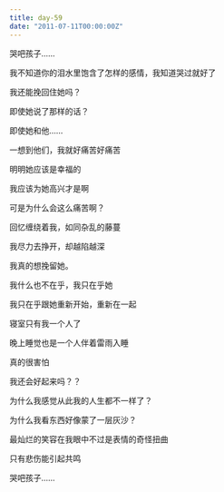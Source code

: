 ```yaml
---
title: day-59
date: "2011-07-11T00:00:00Z"
---
```

哭吧孩子……

我不知道你的泪水里饱含了怎样的感情，我知道哭过就好了

我还能挽回住她吗？

即使她说了那样的话？

即使她和他……

一想到他们，我就好痛苦好痛苦

明明她应该是幸福的

我应该为她高兴才是啊

可是为什么会这么痛苦啊？

回忆缠绕着我，如同杂乱的藤蔓

我尽力去挣开，却越陷越深

我真的想挽留她。

我什么也不在乎，我只在乎她

我只在乎跟她重新开始，重新在一起

寝室只有我一个人了

晚上睡觉也是一个人伴着雷雨入睡

真的很害怕
  
我还会好起来吗？？

为什么我感觉从此我的人生都不一样了？

为什么我看东西好像蒙了一层灰沙？

最灿烂的笑容在我眼中不过是表情的奇怪扭曲

只有悲伤能引起共鸣

哭吧孩子……